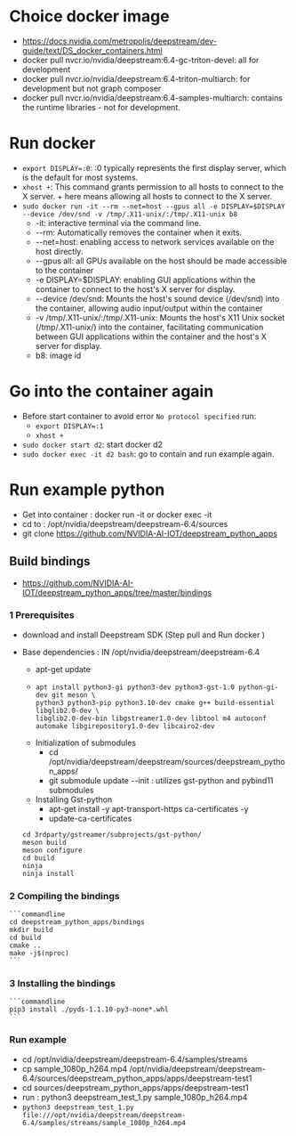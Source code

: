# Choice docker image
+ https://docs.nvidia.com/metropolis/deepstream/dev-guide/text/DS_docker_containers.html
+ docker pull nvcr.io/nvidia/deepstream:6.4-gc-triton-devel: all for development 
+ docker pull nvcr.io/nvidia/deepstream:6.4-triton-multiarch: for development but not graph composer
+ docker pull nvcr.io/nvidia/deepstream:6.4-samples-multiarch: contains the runtime libraries - not for development.

# Run docker 
+ ```export DISPLAY=:0```: :0 typically represents the first display server, which is the default for most systems.
+ ```xhost +```: This command grants permission to all hosts to connect to the X server. + here means allowing all hosts to connect to the X server.
+ ```sudo docker run -it --rm --net=host --gpus all -e DISPLAY=$DISPLAY --device /dev/snd -v /tmp/.X11-unix/:/tmp/.X11-unix b8```
  + -it: interactive terminal via the command line.
  + --rm: Automatically removes the container when it exits.
  + --net=host: enabling access to network services available on the host directly.
  + --gpus all: all GPUs available on the host should be made accessible to the container
  + -e DISPLAY=$DISPLAY: enabling GUI applications within the container to connect to the host's X server for display.
  + --device /dev/snd: Mounts the host's sound device (/dev/snd) into the container, allowing audio input/output within the container
  + -v /tmp/.X11-unix/:/tmp/.X11-unix:  Mounts the host's X11 Unix socket (/tmp/.X11-unix/) into the container, 
    facilitating communication between GUI applications within the container and the host's X server for display.
  + b8: image id 
# Go into the container again
+ Before start container to avoid error `No protocol specified` run:
  + `export DISPLAY=:1`
  + `xhost +`
+ ```sudo docker start d2```: start docker d2
+ ```sudo docker exec -it d2 bash```: go to contain and run example again.

# Run example python 
+ Get into container : docker run -it or docker exec -it 
+ cd to : /opt/nvidia/deepstream/deepstream-6.4/sources
+ git clone https://github.com/NVIDIA-AI-IOT/deepstream_python_apps
## Build bindings
+ https://github.com/NVIDIA-AI-IOT/deepstream_python_apps/tree/master/bindings
### 1 Prerequisites
  + download and install Deepstream SDK (Step pull and Run docker )
 
  + Base dependencies : IN /opt/nvidia/deepstream/deepstream-6.4
    + apt-get update 
    + ``` 
      apt install python3-gi python3-dev python3-gst-1.0 python-gi-dev git meson \
      python3 python3-pip python3.10-dev cmake g++ build-essential libglib2.0-dev \
      libglib2.0-dev-bin libgstreamer1.0-dev libtool m4 autoconf automake libgirepository1.0-dev libcairo2-dev
      ```
    + Initialization of submodules
      + cd /opt/nvidia/deepstream/deepstream/sources/deepstream_python_apps/ 
      + git submodule update --init : utilizes gst-python and pybind11 submodules
    + Installing Gst-python
      + apt-get install -y apt-transport-https ca-certificates -y
      + update-ca-certificates
      
    ```commandline
    cd 3rdparty/gstreamer/subprojects/gst-python/
    meson build
    meson configure
    cd build
    ninja
    ninja install
    ```
### 2 Compiling the bindings
    ```commandline
    cd deepstream_python_apps/bindings
    mkdir build
    cd build
    cmake ..
    make -j$(nproc)
    ```

### 3 Installing the bindings
    ```commandline
    pip3 install ./pyds-1.1.10-py3-none*.whl
    ```
### Run example 
+ cd /opt/nvidia/deepstream/deepstream-6.4/samples/streams
+ cp sample_1080p_h264.mp4 /opt/nvidia/deepstream/deepstream-6.4/sources/deepstream_python_apps/apps/deepstream-test1
+ cd sources/deepstream_python_apps/apps/deepstream-test1
+ run : python3 deepstream_test_1.py sample_1080p_h264.mp4 
+ `python3 deepstream_test_1.py file:///opt/nvidia/deepstream/deepstream-6.4/samples/streams/sample_1080p_h264.mp4`


